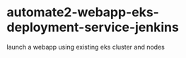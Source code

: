 # automate2-webapp-eks-deployment-service-jenkins
launch a webapp using existing eks cluster and nodes
